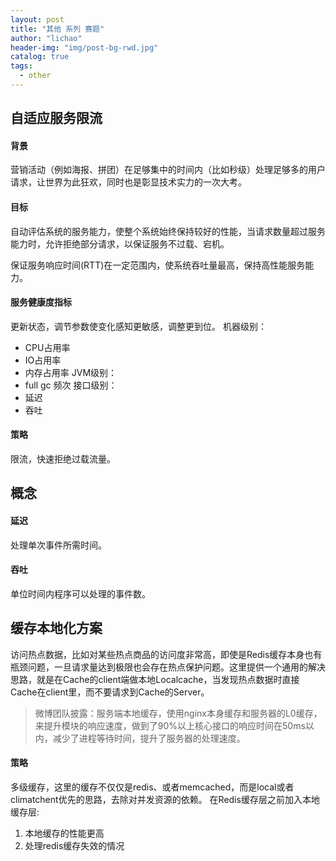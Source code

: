 ```yaml
---
layout: post
title: "其他 系列 赛题"
author: "lichao"
header-img: "img/post-bg-rwd.jpg"
catalog: true
tags:
  - other
---
```

## 自适应服务限流
#### 背景
营销活动（例如海报、拼团）在足够集中的时间内（比如秒级）处理足够多的用户请求，让世界为此狂欢，同时也是彰显技术实力的一次大考。
#### 目标
自动评估系统的服务能力，使整个系统始终保持较好的性能，当请求数量超过服务能力时，允许拒绝部分请求，以保证服务不过载、宕机。

保证服务响应时间(RTT)在一定范围内，使系统吞吐量最高，保持高性能服务能力。

#### 服务健康度指标
更新状态，调节参数使变化感知更敏感，调整更到位。
机器级别：
* CPU占用率
* IO占用率
* 内存占用率
JVM级别：
* full gc 频次
接口级别：
* 延迟
* 吞吐

#### 策略
限流，快速拒绝过载流量。

## 概念


#### 延迟
处理单次事件所需时间。
#### 吞吐
单位时间内程序可以处理的事件数。


## 缓存本地化方案
访问热点数据，比如对某些热点商品的访问度非常高，即使是Redis缓存本身也有瓶颈问题，一旦请求量达到极限也会存在热点保护问题。这里提供一个通用的解决思路，就是在Cache的client端做本地Localcache，当发现热点数据时直接Cache在client里，而不要请求到Cache的Server。

> 微博团队披露：服务端本地缓存，使用nginx本身缓存和服务器的L0缓存，来提升模块的响应速度，做到了90%以上核心接口的响应时间在50ms以内，减少了进程等待时间，提升了服务器的处理速度。


#### 策略
多级缓存，这里的缓存不仅仅是redis、或者memcached，而是local或者climatchent优先的思路，去除对并发资源的依赖。
在Redis缓存层之前加入本地缓存层:
1. 本地缓存的性能更高
2. 处理redis缓存失效的情况